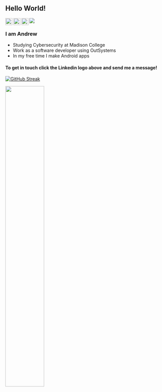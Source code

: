 ## Hello World! 
<a href="https://www.linkedin.com/in/andrew-laack-238b84240/">
  <img align="left" alt="Andrew's Linkdein" width="22px" src="https://play-lh.googleusercontent.com/kMofEFLjobZy_bCuaiDogzBcUT-dz3BBbOrIEjJ-hqOabjK8ieuevGe6wlTD15QzOqw=w240-h480" />
</a>

<a href="https://play.google.com/store/apps/dev?id=6458464589907808389&hl=en_US&gl=US">
  <img align="left" alt="Andrew's Google Play Account" width="22px" src="https://raw.githubusercontent.com/nebula-sls/GithubProfileImages/main/F49R5U9C_400x400.png" />
</a>

<a href="https://github.com/nebula-sls?tab=repositories">
  <img align="left" alt="Andrew's GitHub" width="22px" src="https://raw.githubusercontent.com/nebula-sls/GithubProfileImages/main/GitHub-Mark.png" />
</a>       

<img src="https://raw.githubusercontent.com/nebula-sls/GithubProfileImages/main/kotlin-1-logo-png-transparent.png" />


<br />


### I am Andrew
- Studying Cybersecurity at Madison College
- Work as a software developer using OutSystems
- In my free time I make Android apps

#### To get in touch click the Linkedin logo above and send me a message!
[![GitHub Streak](https://github-readme-streak-stats.herokuapp.com?user=nebula-sls&theme=tokyonight)](https://git.io/streak-stats)

<a href="https://github.com/nebula-sls/github-readme-stats"><img align="center" width="49%" src="https://github-readme-stats.vercel.app/api/top-langs/?username=nebula-sls&layout=compact&theme=tokyonight" /></a>


